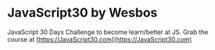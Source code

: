 
# JavaScript30 by Wesbos

JavaScript 30 Days Challenge to become learn/better at JS.
Grab the course at [https://JavaScript30.com](https://JavaScript30.com)




